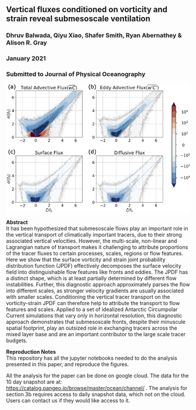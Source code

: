 ## Vertical fluxes conditioned on vorticity and strain reveal submesoscale ventilation
### Dhruv Balwada, Qiyu Xiao, Shafer Smith, Ryan Abernathey & Alison R. Gray 
### January 2021
### Submitted to Journal of Physical Oceanography


![Flux contributions in vorticity-strain space (Figure 11 in paper)](figure11.png)   

**Abstract**  
It has been hypothesized that submesoscale flows play an important role in the vertical transport of climatically important tracers, due to their strong associated vertical velocities. However, the multi-scale, non-linear and Lagrangian nature of transport makes it challenging to attribute proportions of the tracer fluxes to certain processes, scales, regions or flow features.
Here we show that the surface vorticity and strain joint probability distribution function (JPDF) effectively decomposes the surface velocity field into distinguishable flow features like fronts and eddies. 
The JPDF has a distinct shape, which is at least partially determined by  different flow instabilities. 
Further, this diagnostic approach approximately parses the flow into different scales, as stronger velocity gradients are usually associated with smaller scales. Conditioning the vertical tracer transport on the vorticity-strain JPDF can therefore help to attribute the transport to flow features and scales.
Applied to a set of idealized Antarctic Circumpolar Current simulations that vary only in horizontal resolution, this diagnostic approach demonstrates that submesoscale fronts, despite their minuscule spatial footprint, play an outsized role in exchanging tracers across the mixed layer base and are an important contributor to the large scale tracer budgets.




**Reproduction Notes**  
This repository has all the jupyter notebooks needed to do the analysis presented in this paper, and reproduce the figures. 

All the analysis for the paper can be done on google cloud. The data for the 10 day snapshot are at: https://catalog.pangeo.io/browse/master/ocean/channel/ . The analysis for section 3b requires access to daily snapshot data, which not on the cloud. Users can contact us if they would like access to it. 


